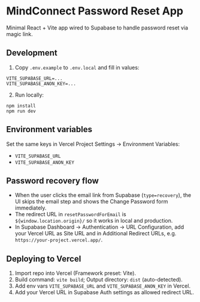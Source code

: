# MindConnect Password Reset App

Minimal React + Vite app wired to Supabase to handle password reset via magic link.

## Development

1. Copy `.env.example` to `.env.local` and fill in values:

```
VITE_SUPABASE_URL=...
VITE_SUPABASE_ANON_KEY=...
```

2. Run locally:

```
npm install
npm run dev
```

## Environment variables

Set the same keys in Vercel Project Settings → Environment Variables:

- `VITE_SUPABASE_URL`
- `VITE_SUPABASE_ANON_KEY`

## Password recovery flow

- When the user clicks the email link from Supabase (`type=recovery`), the UI skips the email step and shows the Change Password form immediately.
- The redirect URL in `resetPasswordForEmail` is `${window.location.origin}/` so it works in local and production.
- In Supabase Dashboard → Authentication → URL Configuration, add your Vercel URL as Site URL and in Additional Redirect URLs, e.g. `https://your-project.vercel.app/`.

## Deploying to Vercel

1. Import repo into Vercel (Framework preset: Vite).
2. Build command: `vite build`; Output directory: `dist` (auto-detected).
3. Add env vars `VITE_SUPABASE_URL` and `VITE_SUPABASE_ANON_KEY` in Vercel.
4. Add your Vercel URL in Supabase Auth settings as allowed redirect URL.
